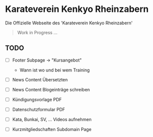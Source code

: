 # Karateverein Kenkyo Rheinzabern

Die Offizielle Webseite des 'Karateverein Kenkyo Rheinzabern'

> Work in Progress ...

## TODO

- [ ] Footer Subpage -> "Kursangebot"
  - Wann ist wo und bei wem Training

- [ ] News Content Übersetzten 
- [ ] News Content Blogeinträge schreiben 

- [ ] Kündigungsvorlage PDF
- [ ] Datenschutzformular PDF

- [ ] Kata, Bunkai, SV, ... Videos aufnehmen

- [ ] Kurzmitgliedschaften Subdomain Page

